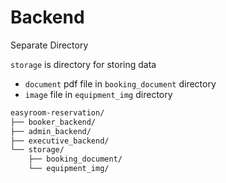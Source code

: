 # Backend

Separate Directory

`storage` is directory for storing data

- `document` pdf file in `booking_document` directory
- `image` file in `equipment_img` directory

```bash
easyroom-reservation/
├── booker_backend/
├── admin_backend/
├── executive_backend/
└── storage/
    ├── booking_document/
    └── equipment_img/
```
